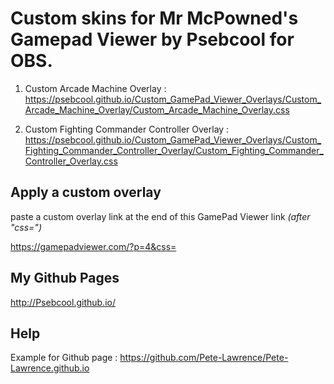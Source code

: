 # Custom skins for Mr McPowned's Gamepad Viewer by Psebcool for OBS.

1. Custom Arcade Machine Overlay :
https://psebcool.github.io/Custom_GamePad_Viewer_Overlays/Custom_Arcade_Machine_Overlay/Custom_Arcade_Machine_Overlay.css

2. Custom Fighting Commander Controller Overlay :
https://psebcool.github.io/Custom_GamePad_Viewer_Overlays/Custom_Fighting_Commander_Controller_Overlay/Custom_Fighting_Commander_Controller_Overlay.css


## Apply a custom overlay 
paste a custom overlay link at the end of this GamePad Viewer link *(after "css=")*

https://gamepadviewer.com/?p=4&css=

## My Github Pages
http://Psebcool.github.io/

## Help
Example for Github page : https://github.com/Pete-Lawrence/Pete-Lawrence.github.io
